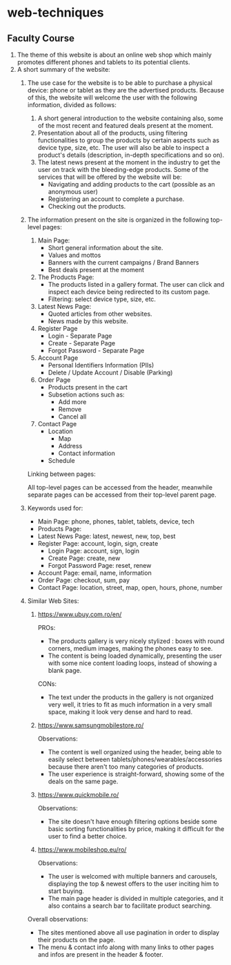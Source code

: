# web-techniques
## Faculty Course

1. The theme of this website is about an online web shop which mainly promotes
different phones and tablets to its potential clients.
2. A short summary of the website:
    1. The use case for the website is to be able to purchase a physical device:
    phone or tablet as they are the advertised products. Because of this, the
    website will welcome the user with the following information, divided as follows:
        1. A short general introduction to the website containing also, some
        of the most recent and featured deals present at the moment.
        2. Presentation about all of the products, using filtering functionalities
        to group the products by certain aspects such as device type, size, etc.
        The user will also be able to inspect a product's details (description,
        in-depth specifications and so on).
        3. The latest news present at the moment in the industry to get the user
        on track with the bleeding-edge products.
        Some of the services that will be offered by the website will be:
            * Navigating and adding products to the cart (possible as an anonymous user)
            * Registering an account to complete a purchase.
            * Checking out the products.

    2. The information present on the site is organized in the following top-level pages:
        1. Main Page:
            * Short general information about the site.
            * Values and mottos
            * Banners with the current campaigns / Brand Banners
            * Best deals present at the moment
        2. The Products Page:
            * The products listed in a gallery format. The user can click and
            inspect each device being redirected to its custom page.
            * Filtering: select device type, size, etc.
        3. Latest News Page:
            * Quoted articles from other websites.
            * News made by this website.
        4. Register Page
            * Login - Separate Page
            * Create - Separate Page
            * Forgot Password - Separate Page
        5. Account Page
            * Personal Identifiers Information  (PIIs)
            * Delete / Update Account / Disable (Parking)
        6. Order Page
            * Products present in the cart
            * Subsetion actions such as:
                * Add more
                * Remove
                * Cancel all
        7. Contact Page
            * Location
                * Map
                * Address
                * Contact information
            * Schedule

        Linking between pages:
    
        All top-level pages can be accessed from the header, meanwhile separate pages
        can be accessed from their top-level parent page.

    3. Keywords used for:
        * Main Page: phone, phones, tablet, tablets, device, tech
        * Products Page: 
        * Latest News Page: latest, newest, new, top, best
        * Register Page: account, login, sign, create
            * Login Page: account, sign, login
            * Create Page: create, new
            * Forgot Password Page: reset, renew
        * Account Page: email, name, information
        * Order Page: checkout, sum, pay
        * Contact Page: location, street, map, open, hours, phone, number

    4. Similar Web Sites:
        1. https://www.ubuy.com.ro/en/
        
            PROs:
            * The products gallery is very nicely stylized : boxes with round corners,
        medium images, making the phones easy to see.
            * The content is being loaded dynamically, presenting the user
        with some nice content loading loops, instead of showing a blank page.
            
            CONs:
            * The text under the products in the gallery is not organized very well,
        it tries to fit as much information in a very small space, making it look
        very dense and hard to read.
        2. https://www.samsungmobilestore.ro/

            Observations:
            * The content is well organized using the header,
        being able to easily select between tablets/phones/wearables/accessories
        because there aren't too many categories of products.
            * The user experience is straight-forward, showing some of the deals
        on the same page.
        3. https://www.quickmobile.ro/

            Observations:
            * The site doesn't have enough filtering options beside
        some basic sorting functionalities by price, making it difficult
        for the user to find a better choice.

        4. https://www.mobileshop.eu/ro/
            
            Observations:
            * The user is welcomed with multiple banners and carousels,
        displaying the top & newest offers to the user inciting him to start buying.
            * The main page header is divided in multiple categories,
        and it also contains a search bar to facilitate product searching.

        Overall observations:
        * The sites mentioned above all use pagination in order to display their
    products on the page.
        * The menu & contact info along with many links to other pages and infos
    are present in the header & footer.
